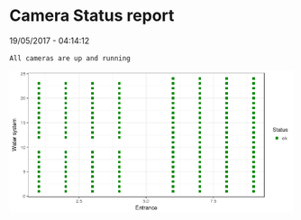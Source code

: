 Camera Status report
================
19/05/2017 - 04:14:12

    All cameras are up and running

![](camreport_files/figure-markdown_github/unnamed-chunk-2-1.png)
